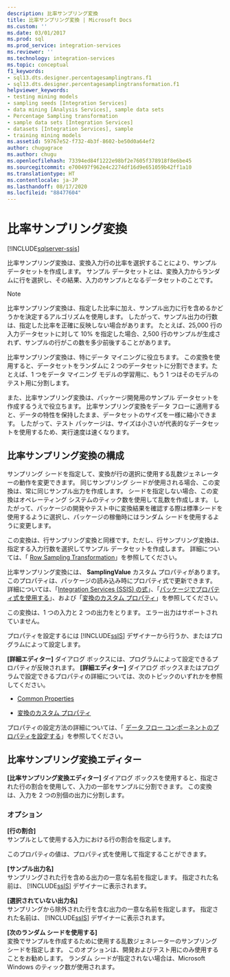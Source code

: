 ```yaml
---
description: 比率サンプリング変換
title: 比率サンプリング変換 | Microsoft Docs
ms.custom: ''
ms.date: 03/01/2017
ms.prod: sql
ms.prod_service: integration-services
ms.reviewer: ''
ms.technology: integration-services
ms.topic: conceptual
f1_keywords:
- sql13.dts.designer.percentagesamplingtrans.f1
- sql13.dts.designer.percentagesamplingtransformation.f1
helpviewer_keywords:
- testing mining models
- sampling seeds [Integration Services]
- data mining [Analysis Services], sample data sets
- Percentage Sampling transformation
- sample data sets [Integration Services]
- datasets [Integration Services], sample
- training mining models
ms.assetid: 59767e52-f732-4b3f-8602-be50d0a64ef2
author: chugugrace
ms.author: chugu
ms.openlocfilehash: 73394ed84f1222e98bf2e7605f378918f8e6be45
ms.sourcegitcommit: e700497f962e4c2274df16d9e651059b42ff1a10
ms.translationtype: HT
ms.contentlocale: ja-JP
ms.lasthandoff: 08/17/2020
ms.locfileid: "88477604"
---
```

# <a name="percentage-sampling-transformation"></a>比率サンプリング変換

[!INCLUDE[sqlserver-ssis](../../../includes/applies-to-version/sqlserver-ssis.md)]


  比率サンプリング変換は、変換入力行の比率を選択することにより、サンプル データセットを作成します。 サンプル データセットとは、変換入力からランダムに行を選択し、その結果、入力のサンプルとなるデータセットのことです。  
  
> [!NOTE]  
>  比率サンプリング変換は、指定した比率に加え、サンプル出力に行を含めるかどうかを決定するアルゴリズムを使用します。 したがって、サンプル出力の行数は、指定した比率を正確に反映しない場合があります。 たとえば、25,000 行の入力データセットに対して 10% を指定した場合、2,500 行のサンプルが生成されず、サンプルの行がこの数を多少前後することがあります。  
  
 比率サンプリング変換は、特にデータ マイニングに役立ちます。 この変換を使用すると、データセットをランダムに 2 つのデータセットに分割できます。たとえば、1 つをデータ マイニング モデルの学習用に、もう 1 つはそのモデルのテスト用に分割します。  
  
 また、比率サンプリング変換は、パッケージ開発用のサンプル データセットを作成するうえで役立ちます。 比率サンプリング変換をデータ フローに適用すると、データの特性を保持したまま、データセットのサイズを一様に縮小できます。 したがって、テスト パッケージは、サイズは小さいが代表的なデータセットを使用するため、実行速度は速くなります。  
  
## <a name="configuration-the-percentage-sampling-transformation"></a>比率サンプリング変換の構成  
 サンプリング シードを指定して、変換が行の選択に使用する乱数ジェネレーターの動作を変更できます。 同じサンプリング シードが使用される場合、この変換は、常に同じサンプル出力を作成します。 シードを指定しない場合、この変換はオペレーティング システムのティック数を使用して乱数を作成します。 したがって、パッケージの開発やテスト中に変換結果を確認する際は標準シードを使用するように選択し、パッケージの稼働時にはランダム シードを使用するように変更します。  
  
 この変換は、行サンプリング変換と同様です。ただし、行サンプリング変換は、指定する入力行数を選択してサンプル データセットを作成します。 詳細については、「 [Row Sampling Transformation](../../../integration-services/data-flow/transformations/row-sampling-transformation.md)」を参照してください。  
  
 比率サンプリング変換には、 **SamplingValue** カスタム プロパティがあります。 このプロパティは、パッケージの読み込み時にプロパティ式で更新できます。 詳細については、「[Integration Services &#40;SSIS&#41; の式](../../../integration-services/expressions/integration-services-ssis-expressions.md)」、「[パッケージでプロパティ式を使用する](../../../integration-services/expressions/use-property-expressions-in-packages.md)」、および「[変換のカスタム プロパティ](../../../integration-services/data-flow/transformations/transformation-custom-properties.md)」を参照してください。  
  
 この変換は、1 つの入力と 2 つの出力をとります。 エラー出力はサポートされていません。  
  
 プロパティを設定するには [!INCLUDE[ssIS](../../../includes/ssis-md.md)] デザイナーから行うか、またはプログラムによって設定します。  
  
 **[詳細エディター]** ダイアログ ボックスには、プログラムによって設定できるプロパティが反映されます。 **[詳細エディター]** ダイアログ ボックスまたはプログラムで設定できるプロパティの詳細については、次のトピックのいずれかを参照してください。  
  
-   [Common Properties](https://msdn.microsoft.com/library/51973502-5cc6-4125-9fce-e60fa1b7b796)  
  
-   [変換のカスタム プロパティ](../../../integration-services/data-flow/transformations/transformation-custom-properties.md)  
  
 プロパティの設定方法の詳細については、「 [データ フロー コンポーネントのプロパティを設定する](../../../integration-services/data-flow/set-the-properties-of-a-data-flow-component.md)」を参照してください。  
  
## <a name="percentage-sampling-transformation-editor"></a>比率サンプリング変換エディター
  **[比率サンプリング変換エディター]** ダイアログ ボックスを使用すると、指定された行の割合を使用して、入力の一部をサンプルに分割できます。 この変換は、入力を 2 つの別個の出力に分割します。  
  
### <a name="options"></a>オプション  
 **[行の割合]**  
 サンプルとして使用する入力における行の割合を指定します。  
  
 このプロパティの値は、プロパティ式を使用して指定することができます。  
  
 **[サンプル出力名]**  
 サンプリングされた行を含める出力の一意な名前を指定します。 指定された名前は、 [!INCLUDE[ssIS](../../../includes/ssis-md.md)] デザイナーに表示されます。  
  
 **[選択されていない出力名]**  
 サンプリングから除外された行を含む出力の一意な名前を指定します。 指定された名前は、 [!INCLUDE[ssIS](../../../includes/ssis-md.md)] デザイナーに表示されます。  
  
 **[次のランダム シードを使用する]**  
 変換でサンプルを作成するために使用する乱数ジェネレーターのサンプリング シードを指定します。 このオプションは、開発およびテスト用にのみ使用することをお勧めします。 ランダム シードが指定されない場合は、Microsoft Windows のティック数が使用されます。  
  
  
